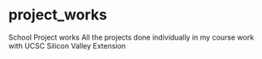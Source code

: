 # project_works
School Project works
All the projects done individually in my course work with UCSC Silicon Valley Extension
